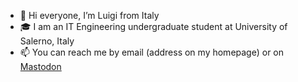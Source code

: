 - 👋 Hi everyone, I’m Luigi from Italy
- 🎓 I am an IT Engineering undergraduate student at University of Salerno, Italy
- 📫 You can reach me by email (address on my homepage) or on <a rel="me" href="https://mastodon.uno/@luverolla">Mastodon</a>
